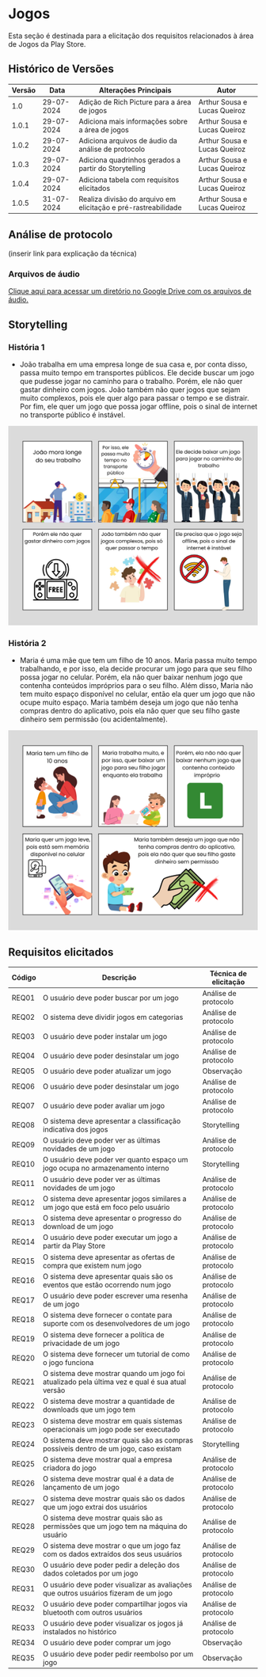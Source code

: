 # Jogos

Esta seção é destinada para a elicitação dos requisitos relacionados à área de Jogos da Play Store.

## Histórico de Versões

| Versão | Data       | Alterações Principais                                          | Autor                        |
| ------ | ---------- | -------------------------------------------------------------- | ---------------------------- |
| 1.0    | 29-07-2024 | Adição de Rich Picture para a área de jogos                    | Arthur Sousa e Lucas Queiroz |
| 1.0.1  | 29-07-2024 | Adiciona mais informações sobre a área de jogos                | Arthur Sousa e Lucas Queiroz |
| 1.0.2  | 29-07-2024 | Adiciona arquivos de áudio da análise de protocolo             | Arthur Sousa e Lucas Queiroz |
| 1.0.3  | 29-07-2024 | Adiciona quadrinhos gerados a partir do Storytelling           | Arthur Sousa e Lucas Queiroz |
| 1.0.4  | 29-07-2024 | Adiciona tabela com requisitos elicitados                      | Arthur Sousa e Lucas Queiroz |
| 1.0.5  | 31-07-2024 | Realiza divisão do arquivo em elicitação e pré-rastreabilidade | Arthur Sousa e Lucas Queiroz |



## Análise de protocolo
(inserir link para explicação da técnica)

### Arquivos de áudio
[Clique aqui para acessar um diretório no Google Drive com os arquivos de áudio.](https://drive.google.com/drive/folders/18ZcscWDNY1OUcLuZcanFcm-xrGkef79p?usp=sharing)

## Storytelling

### História 1

- João trabalha em uma empresa longe de sua casa e, por conta disso, passa muito tempo em transportes públicos. Ele decide buscar um jogo que pudesse jogar no caminho para o trabalho. Porém, ele não quer gastar dinheiro com jogos. João também não quer jogos que sejam muito complexos, pois ele quer algo para passar o tempo e se distrair. Por fim, ele quer um jogo que possa jogar offline, pois o sinal de internet no transporte público é instável.

![Quadrinho da história 1](../assets/imagens/StoryTellingJoao.jpg)

### História 2

- Maria é uma mãe que tem um filho de 10 anos. Maria passa muito tempo trabalhando, e por isso, ela decide procurar um jogo para que seu filho possa jogar no celular. Porém, ela não quer baixar nenhum jogo que contenha conteúdos impróprios para o seu filho. Além disso, Maria não tem muito espaço disponível no celular, então ela quer um jogo que não ocupe muito espaço. Maria também deseja um jogo que não tenha compras dentro do aplicativo, pois ela não quer que seu filho gaste dinheiro sem permissão (ou acidentalmente).

![Quadrinho da história 2](../assets/imagens/StroryTellingMaria.png)

## Requisitos elicitados

| Código | Descrição                                                                                      | Técnica de elicitação |
| ------ | ---------------------------------------------------------------------------------------------- | --------------------- |
| REQ01  | O usuário deve poder buscar por um jogo                                                        | Análise de protocolo  |
| REQ02  | O sistema deve dividir jogos em categorias                                                     | Análise de protocolo  |
| REQ03  | O usuário deve poder instalar um jogo                                                          | Análise de protocolo  |
| REQ04  | O usuário deve poder desinstalar um jogo                                                       | Análise de protocolo  |
| REQ05  | O usuário deve poder atualizar um jogo                                                         | Observação            |
| REQ06  | O usuário deve poder desinstalar um jogo                                                       | Análise de protocolo  |
| REQ07  | O usuário deve poder avaliar um jogo                                                           | Análise de protocolo  |
| REQ08  | O sistema deve apresentar a classificação indicativa dos jogos                                 | Storytelling          |
| REQ09  | O usuário deve poder ver as últimas novidades de um jogo                                       | Análise de protocolo  |
| REQ10  | O usuário deve poder ver quanto espaço um jogo ocupa no armazenamento interno                  | Storytelling          |
| REQ11  | O usuário deve poder ver as últimas novidades de um jogo                                       | Análise de protocolo  |
| REQ12  | O sistema deve apresentar jogos similares a um jogo que está em foco pelo usuário              | Análise de protocolo  |
| REQ13  | O sistema deve apresentar o progresso do download de um jogo                                   | Análise de protocolo  |
| REQ14  | O usuário deve poder executar um jogo a partir da Play Store                                   | Análise de protocolo  |
| REQ15  | O sistema deve apresentar as ofertas de compra que existem num jogo                            | Análise de protocolo  |
| REQ16  | O sistema deve apresentar quais são os eventos que estão ocorrendo num jogo                    | Análise de protocolo  |
| REQ17  | O usuário deve poder escrever uma resenha de um jogo                                           | Análise de protocolo  |
| REQ18  | O sistema deve fornecer o contate para suporte com os desenvolvedores de um jogo               | Análise de protocolo  |
| REQ19  | O sistema deve fornecer a política de privacidade de um jogo                                   | Análise de protocolo  |
| REQ20  | O sistema deve fornecer um tutorial de como o jogo funciona                                    | Análise de protocolo  |
| REQ21  | O sistema deve mostrar quando um jogo foi atualizado pela última vez e qual é sua atual versão | Análise de protocolo  |
| REQ22  | O sistema deve mostrar a quantidade de downloads que um jogo tem                               | Análise de protocolo  |
| REQ23  | O sistema deve mostrar em quais sistemas operacionais um jogo pode ser executado               | Análise de protocolo  |
| REQ24  | O sistema deve mostrar quais são as compras possíveis dentro de um jogo, caso existam          | Storytelling          |
| REQ25  | O sistema deve mostrar qual a empresa criadora do jogo                                         | Análise de protocolo  |
| REQ26  | O sistema deve mostrar qual é a data de lançamento de um jogo                                  | Análise de protocolo  |
| REQ27  | O sistema deve mostrar quais são os dados que um jogo extrai dos usuários                      | Análise de protocolo  |
| REQ28  | O sistema deve mostrar quais são as permissões que um jogo tem na máquina do usuário           | Análise de protocolo  |
| REQ29  | O sistema deve mostrar o que um jogo faz com os dados extraídos dos seus usuários              | Análise de protocolo  |
| REQ30  | O usuário deve poder pedir a deleção dos dados coletados por um jogo                           | Análise de protocolo  |
| REQ31  | O usuário deve poder visualizar as avaliações que outros usuários fizeram de um jogo           | Análise de protocolo  |
| REQ32  | O usuário deve poder compartilhar jogos via bluetooth com outros usuários                      | Análise de protocolo  |
| REQ33  | O usuário deve poder visualizar os jogos já instalados no histórico                            | Análise de protocolo  |
| REQ34  | O usuário deve poder comprar um jogo                                                           | Observação            |
| REQ35  | O usuário deve poder pedir reembolso por um jogo                                               | Observação            |

